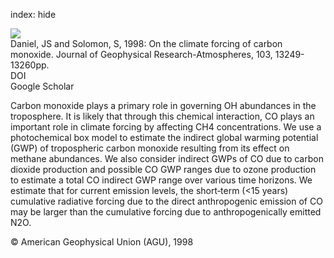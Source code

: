 index: hide

<div class="Citation">
    <div class="Citation-thumb CitationThumb-linked"  data-href="https://doi.org/10.1029/98jd00822">
      <img src="https://static.claimspace.cloud/climate-study-static/refs/thumbs/8/Daniel_and_Solomon_1998-thumb.png" />
    </div>

  <div class="Citation-body">
    <div class="Citation-text">Daniel, JS and Solomon, S, 1998: On the climate forcing of carbon monoxide. <span class="Article-journal">Journal of Geophysical Research-Atmospheres, </span><span class="Article-volume">103, </span>13249-13260pp.</div>
    <div class="Citation-links">
      <div class="CitationLink" data-href="https://doi.org/10.1029/98jd00822">
        <div class="CitationLink-icon CitationLink-Doi"></div>
        <div class="CitationLink-text">DOI</div>
      </div>
      <div class="CitationLink" data-href="https://scholar.google.com/scholar?q=10.1029/98jd00822">
        <div class="CitationLink-icon CitationLink-Scholar"></div>
        <div class="CitationLink-text">Google Scholar</div>
      </div>
    </div>
  </div>
</div>

Carbon monoxide plays a primary role in governing OH abundances in the troposphere. It is likely that through this chemical interaction, CO plays an important role in climate forcing by affecting CH4 concentrations. We use a photochemical box model to estimate the indirect global warming potential (GWP) of tropospheric carbon monoxide resulting from its effect on methane abundances. We also consider indirect GWPs of CO due to carbon dioxide production and possible CO GWP ranges due to ozone production to estimate a total CO indirect GWP range over various time horizons. We estimate that for current emission levels, the short‐term (<15 years) cumulative radiative forcing due to the direct anthropogenic emission of CO may be larger than the cumulative forcing due to anthropogenically emitted N2O.

<div class="Citation-copy">
&copy; American Geophysical Union (AGU), 1998
</div>